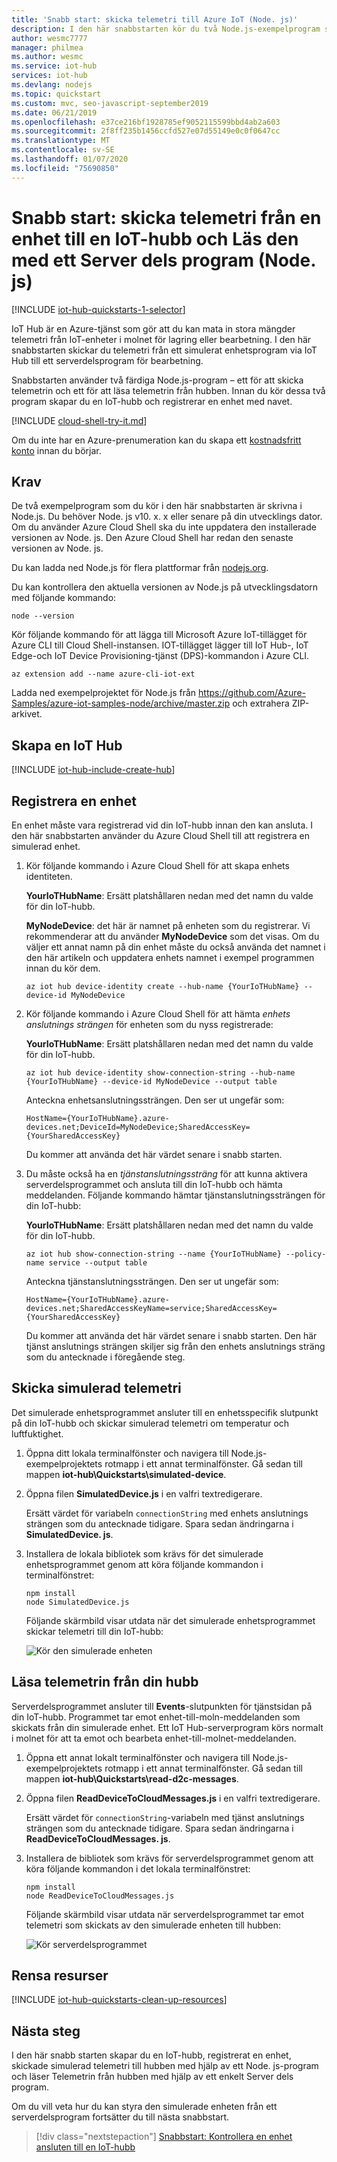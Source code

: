 ```yaml
---
title: 'Snabb start: skicka telemetri till Azure IoT (Node. js)'
description: I den här snabbstarten kör du två Node.js-exempelprogram som skickar simulerad telemetri till en IoT-hubb, läser telemetrin från IoT-hubben och bearbetar den i molnet.
author: wesmc7777
manager: philmea
ms.author: wesmc
ms.service: iot-hub
services: iot-hub
ms.devlang: nodejs
ms.topic: quickstart
ms.custom: mvc, seo-javascript-september2019
ms.date: 06/21/2019
ms.openlocfilehash: e37ce216bf1928785ef9052115599bbd4ab2a603
ms.sourcegitcommit: 2f8ff235b1456ccfd527e07d55149e0c0f0647cc
ms.translationtype: MT
ms.contentlocale: sv-SE
ms.lasthandoff: 01/07/2020
ms.locfileid: "75690850"
---
```

# <a name="quickstart-send-telemetry-from-a-device-to-an-iot-hub-and-read-it-with-a-back-end-application-nodejs"></a>Snabb start: skicka telemetri från en enhet till en IoT-hubb och Läs den med ett Server dels program (Node. js)

[!INCLUDE [iot-hub-quickstarts-1-selector](../../includes/iot-hub-quickstarts-1-selector.md)]

IoT Hub är en Azure-tjänst som gör att du kan mata in stora mängder telemetri från IoT-enheter i molnet för lagring eller bearbetning. I den här snabbstarten skickar du telemetri från ett simulerat enhetsprogram via IoT Hub till ett serverdelsprogram för bearbetning.

Snabbstarten använder två färdiga Node.js-program – ett för att skicka telemetrin och ett för att läsa telemetrin från hubben. Innan du kör dessa två program skapar du en IoT-hubb och registrerar en enhet med navet.

[!INCLUDE [cloud-shell-try-it.md](../../includes/cloud-shell-try-it.md)]

Om du inte har en Azure-prenumeration kan du skapa ett [kostnadsfritt konto](https://azure.microsoft.com/free/?WT.mc_id=A261C142F) innan du börjar.

## <a name="prerequisites"></a>Krav

De två exempelprogram som du kör i den här snabbstarten är skrivna i Node.js. Du behöver Node. js v10. x. x eller senare på din utvecklings dator. Om du använder Azure Cloud Shell ska du inte uppdatera den installerade versionen av Node. js. Den Azure Cloud Shell har redan den senaste versionen av Node. js.

Du kan ladda ned Node.js för flera plattformar från [nodejs.org](https://nodejs.org).

Du kan kontrollera den aktuella versionen av Node.js på utvecklingsdatorn med följande kommando:

```cmd/sh
node --version
```

Kör följande kommando för att lägga till Microsoft Azure IoT-tillägget för Azure CLI till Cloud Shell-instansen. IOT-tillägget lägger till IoT Hub-, IoT Edge-och IoT Device Provisioning-tjänst (DPS)-kommandon i Azure CLI.

```azurecli-interactive
az extension add --name azure-cli-iot-ext
```

Ladda ned exempelprojektet för Node.js från https://github.com/Azure-Samples/azure-iot-samples-node/archive/master.zip och extrahera ZIP-arkivet.

## <a name="create-an-iot-hub"></a>Skapa en IoT Hub

[!INCLUDE [iot-hub-include-create-hub](../../includes/iot-hub-include-create-hub.md)]

## <a name="register-a-device"></a>Registrera en enhet

En enhet måste vara registrerad vid din IoT-hubb innan den kan ansluta. I den här snabbstarten använder du Azure Cloud Shell till att registrera en simulerad enhet.

1. Kör följande kommando i Azure Cloud Shell för att skapa enhets identiteten.

   **YourIoTHubName**: Ersätt platshållaren nedan med det namn du valde för din IoT-hubb.

   **MyNodeDevice**: det här är namnet på enheten som du registrerar. Vi rekommenderar att du använder **MyNodeDevice** som det visas. Om du väljer ett annat namn på din enhet måste du också använda det namnet i den här artikeln och uppdatera enhets namnet i exempel programmen innan du kör dem.

    ```azurecli-interactive
    az iot hub device-identity create --hub-name {YourIoTHubName} --device-id MyNodeDevice
    ```

1. Kör följande kommando i Azure Cloud Shell för att hämta _enhets anslutnings strängen_ för enheten som du nyss registrerade:

   **YourIoTHubName**: Ersätt platshållaren nedan med det namn du valde för din IoT-hubb.

    ```azurecli-interactive
    az iot hub device-identity show-connection-string --hub-name {YourIoTHubName} --device-id MyNodeDevice --output table
    ```

    Anteckna enhetsanslutningssträngen. Den ser ut ungefär som:

   `HostName={YourIoTHubName}.azure-devices.net;DeviceId=MyNodeDevice;SharedAccessKey={YourSharedAccessKey}`

    Du kommer att använda det här värdet senare i snabb starten.

1. Du måste också ha en _tjänstanslutningssträng_ för att kunna aktivera serverdelsprogrammet och ansluta till din IoT-hubb och hämta meddelanden. Följande kommando hämtar tjänstanslutningssträngen för din IoT-hubb:

   **YourIoTHubName**: Ersätt platshållaren nedan med det namn du valde för din IoT-hubb.

    ```azurecli-interactive
    az iot hub show-connection-string --name {YourIoTHubName} --policy-name service --output table
    ```

    Anteckna tjänstanslutningssträngen. Den ser ut ungefär som:

   `HostName={YourIoTHubName}.azure-devices.net;SharedAccessKeyName=service;SharedAccessKey={YourSharedAccessKey}`

    Du kommer att använda det här värdet senare i snabb starten. Den här tjänst anslutnings strängen skiljer sig från den enhets anslutnings sträng som du antecknade i föregående steg.

## <a name="send-simulated-telemetry"></a>Skicka simulerad telemetri

Det simulerade enhetsprogrammet ansluter till en enhetsspecifik slutpunkt på din IoT-hubb och skickar simulerad telemetri om temperatur och luftfuktighet.

1. Öppna ditt lokala terminalfönster och navigera till Node.js-exempelprojektets rotmapp i ett annat terminalfönster. Gå sedan till mappen **iot-hub\Quickstarts\simulated-device**.

1. Öppna filen **SimulatedDevice.js** i en valfri textredigerare.

    Ersätt värdet för variabeln `connectionString` med enhets anslutnings strängen som du antecknade tidigare. Spara sedan ändringarna i **SimulatedDevice. js**.

1. Installera de lokala bibliotek som krävs för det simulerade enhetsprogrammet genom att köra följande kommandon i terminalfönstret:

    ```cmd/sh
    npm install
    node SimulatedDevice.js
    ```

    Följande skärmbild visar utdata när det simulerade enhetsprogrammet skickar telemetri till din IoT-hubb:

    ![Kör den simulerade enheten](media/quickstart-send-telemetry-node/SimulatedDevice.png)

## <a name="read-the-telemetry-from-your-hub"></a>Läsa telemetrin från din hubb

Serverdelsprogrammet ansluter till **Events**-slutpunkten för tjänstsidan på din IoT-hubb. Programmet tar emot enhet-till-moln-meddelanden som skickats från din simulerade enhet. Ett IoT Hub-serverprogram körs normalt i molnet för att ta emot och bearbeta enhet-till-molnet-meddelanden.

1. Öppna ett annat lokalt terminalfönster och navigera till Node.js-exempelprojektets rotmapp i ett annat terminalfönster. Gå sedan till mappen **iot-hub\Quickstarts\read-d2c-messages**.

1. Öppna filen **ReadDeviceToCloudMessages.js** i en valfri textredigerare.

    Ersätt värdet för `connectionString`-variabeln med tjänst anslutnings strängen som du antecknade tidigare. Spara sedan ändringarna i **ReadDeviceToCloudMessages. js**.

1. Installera de bibliotek som krävs för serverdelsprogrammet genom att köra följande kommandon i det lokala terminalfönstret:

    ```cmd/sh
    npm install
    node ReadDeviceToCloudMessages.js
    ```

    Följande skärmbild visar utdata när serverdelsprogrammet tar emot telemetri som skickats av den simulerade enheten till hubben:

    ![Kör serverdelsprogrammet](media/quickstart-send-telemetry-node/ReadDeviceToCloud.png)

## <a name="clean-up-resources"></a>Rensa resurser

[!INCLUDE [iot-hub-quickstarts-clean-up-resources](../../includes/iot-hub-quickstarts-clean-up-resources.md)]

## <a name="next-steps"></a>Nästa steg

I den här snabb starten skapar du en IoT-hubb, registrerat en enhet, skickade simulerad telemetri till hubben med hjälp av ett Node. js-program och läser Telemetrin från hubben med hjälp av ett enkelt Server dels program.

Om du vill veta hur du kan styra den simulerade enheten från ett serverdelsprogram fortsätter du till nästa snabbstart.

> [!div class="nextstepaction"]
> [Snabbstart: Kontrollera en enhet ansluten till en IoT-hubb](quickstart-control-device-node.md)
